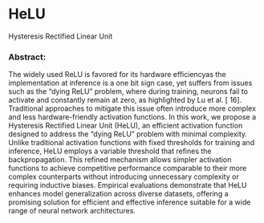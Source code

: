 # HeLU
Hysteresis Rectified Linear Unit

### Abstract:
The widely used ReLU is favored for its hardware efficiencyas the implementation at inference is a one bit sign case, yet suffers from
issues such as the “dying ReLU” problem, where during training, neurons fail
to activate and constantly remain at zero, as highlighted by Lu et al. [ 16]. Traditional approaches to mitigate this issue often introduce more complex and less
hardware-friendly activation functions. In this work, we propose a Hysteresis
Rectified Linear Unit (HeLU), an efficient activation function designed to address
the “dying ReLU” problem with minimal complexity. Unlike traditional activation
functions with fixed thresholds for training and inference, HeLU employs a variable
threshold that refines the backpropagation. This refined mechanism allows simpler
activation functions to achieve competitive performance comparable to their more
complex counterparts without introducing unnecessary complexity or requiring
inductive biases. Empirical evaluations demonstrate that HeLU enhances model
generalization across diverse datasets, offering a promising solution for efficient
and effective inference suitable for a wide range of neural network architectures.
